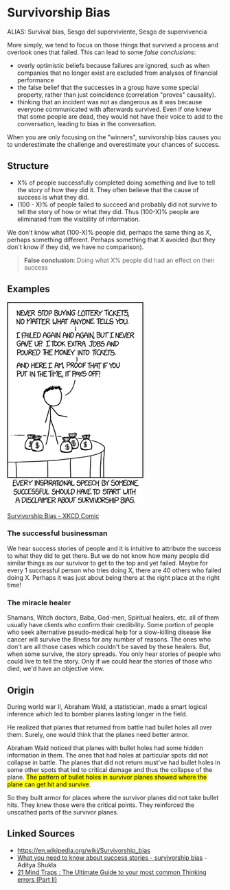 # Survivorship Bias

ALIAS: Survival bias, Sesgo del superviviente, Sesgo de supervivencia

More simply, we tend to focus on those things that survived a process and overlook ones that failed. This can lead to some *false conclusions*:

- overly optimistic beliefs because failures are ignored, such as when companies that no longer exist are excluded from analyses of financial performance
- the false belief that the successes in a group have some special property, rather than just coincidence (correlation "proves" causality).
- thinking that an incident was not as dangerous as it was because everyone communicated with afterwards survived. Even if one knew that some people are dead, they would not have their voice to add to the conversation, leading to bias in the conversation.

When you are only focusing on the "winners", survivorship bias
causes you to underestimate the challenge and overestimate your chances of success.

## Structure

- X% of people successfully completed doing something and live to tell the story of how they did it. They often believe that the cause of success is what they did.
- (100 - X)% of people failed to succeed and probably did not survive to tell the story of how or what they did. Thus (100-X)% people are eliminated from the visibility of information.

We don't know what (100-X)% people did, perhaps the same thing as X, perhaps something different. Perhaps something that X avoided (but they don't know if they did, we have no comparison).

> **False conclusion**: Doing what X% people did had an effect on their success

## Examples

![](../attachments/xkcd-1827-survivorship-bias.png)

[Survivorship Bias - XKCD Comic](https://xkcd.com/1827/)

### The successful businessman

We hear success stories of people and it is intuitive to attribute the success to what they did to get there. But we do not know how many people did similar things as our survivor to get to the top and yet failed. Maybe for every 1 successful person who tries doing X, there are 40 others who failed doing X. Perhaps it was just about being there at the right place at the right time!

### The miracle healer

Shamans, Witch doctors, Baba, God-men, Spiritual healers, etc. all of them usually have clients who confirm their credibility. Some portion of people who seek alternative pseudo-medical help for a slow-killing disease like cancer will survive the illness for any number of reasons. The ones who don't are all those cases which couldn't be saved by these healers. But, when some survive, the story spreads. You only hear stories of people who could live to tell the story. Only if we could hear the stories of those who died, we'd have an objective view.

## Origin

During world war II, Abraham Wald, a statistician, made a smart logical inference which led to bomber planes lasting longer in the field.

He realized that planes that returned from battle had bullet holes all over them. Surely, one would think that the planes need better armor.

Abraham Wald noticed that planes with bullet holes had some hidden information in them. The ones that had holes at particular spots did not collapse in battle. The planes that did not return must've had bullet holes in some other spots that led to critical damage and thus the collapse of the plane. <mark>The pattern of bullet holes in survivor planes showed where the plane can get hit and survive</mark>.

So they built armor for places where the survivor planes did not take bullet hits. They knew those were the critical points. They reinforced the unscathed parts of the survivor planes.

## Linked Sources

- <https://en.wikipedia.org/wiki/Survivorship_bias>
- [What you need to know about success stories - survivorship bias](https://cognitiontoday.com/what-you-need-to-know-about-success-stories-survivorship-bias/) - Aditya Shukla
- [21 Mind Traps : The Ultimate Guide to your most common Thinking errors (Part II)](https://www.youtube.com/watch?v=6G1F1KVeiNA)
